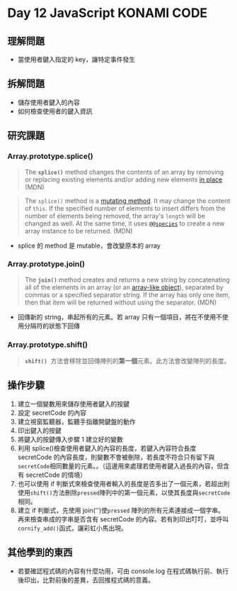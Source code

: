 # Day 12 JavaScript KONAMI CODE

## 理解問題

- 當使用者鍵入指定的 key，讓特定事件發生

## 拆解問題

- 儲存使用者鍵入的內容
- 如何檢查使用者的鍵入資訊

## 研究課題

### Array.prototype.splice()

> The **`splice()`** method changes the contents of an array by removing or replacing existing elements and/or adding new elements [in place](https://en.wikipedia.org/wiki/In-place_algorithm) (MDN)

> The `splice()` method is a [mutating method](https://developer.mozilla.org/en-US/docs/Web/JavaScript/Reference/Global_Objects/Array#copying_methods_and_mutating_methods). It may change the content of `this`. If the specified number of elements to insert differs from the number of elements being removed, the array's `length` will be changed as well. At the same time, it uses [`@@species`](https://developer.mozilla.org/en-US/docs/Web/JavaScript/Reference/Global_Objects/Array/@@species) to create a new array instance to be returned. (MDN)

- splice 的 method 是 mutable，會改變原本的 array

### Array.prototype.join()

> The **`join()`** method creates and returns a new string by concatenating all of the elements in an array (or an [array-like object](https://developer.mozilla.org/en-US/docs/Web/JavaScript/Guide/Indexed_collections#working_with_array-like_objects)), separated by commas or a specified separator string. If the array has only one item, then that item will be returned without using the separator. (MDN)

- 回傳新的 string，串起所有的元素。若 array 只有一個項目，將在不使用不使用分隔符的狀態下回傳

### Array.prototype.shift()

> **`shift()`**  方法會移除並回傳陣列的**第一個**元素。此方法會改變陣列的長度。

## 操作步驟

1. 建立一個變數用來儲存使用者鍵入的按鍵
2. 設定 secretCode 的內容
3. 建立視窗監聽器，監聽手指離開鍵盤的動作
4. 印出鍵入的按鍵
5. 將鍵入的按鍵傳入步驟 1 建立好的變數
6. 利用 splice()檢查使用者鍵入的內容的長度，若鍵入內容符合長度 secretCode 的內容長度，則變數不會被刪除，若長度不符合只有留下與`secretCode`相同數量的元素。。（這邊用來處理若使用者鍵入過長的內容，但含有 secretCode 的情境）
7. 也可以使用 if 判斷式來檢查使用者輸入的長度是否多出了一個元素，若超出則使用`shift()`方法刪除`pressed`陣列中的第一個元素，以使其長度與`secretCode`相同。
8. 建立 if 判斷式，先使用 join('')使`pressed` 陣列的所有元素連接成一個字串。再來檢查串成的字串是否含有 secretCode 的內容。若有則印出叮叮，並呼叫`cornify_add()`函式，讓彩虹小馬出現。

## 其他學到的東西

- 若要確認程式碼的內容有什麼功用，可由 console.log 在程式碼執行前、執行後印出，比對前後的差異，去回推程式碼的意義。
